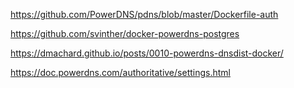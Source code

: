 https://github.com/PowerDNS/pdns/blob/master/Dockerfile-auth

https://github.com/svinther/docker-powerdns-postgres

https://dmachard.github.io/posts/0010-powerdns-dnsdist-docker/

https://doc.powerdns.com/authoritative/settings.html
